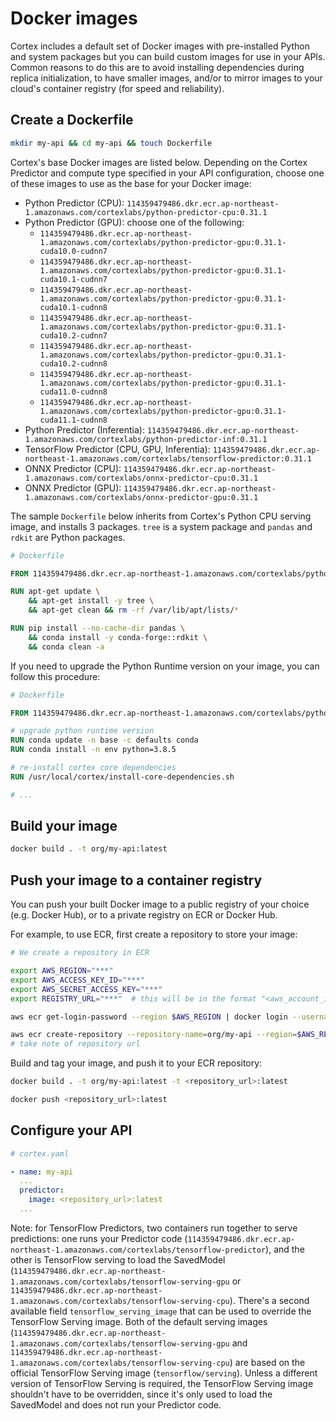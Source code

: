# Docker images

Cortex includes a default set of Docker images with pre-installed Python and system packages but you can build custom images for use in your APIs. Common reasons to do this are to avoid installing dependencies during replica initialization, to have smaller images, and/or to mirror images to your cloud's container registry (for speed and reliability).

## Create a Dockerfile

```bash
mkdir my-api && cd my-api && touch Dockerfile
```

Cortex's base Docker images are listed below. Depending on the Cortex Predictor and compute type specified in your API configuration, choose one of these images to use as the base for your Docker image:

<!-- CORTEX_VERSION_BRANCH_STABLE x12 -->
* Python Predictor (CPU): `114359479486.dkr.ecr.ap-northeast-1.amazonaws.com/cortexlabs/python-predictor-cpu:0.31.1`
* Python Predictor (GPU): choose one of the following:
  * `114359479486.dkr.ecr.ap-northeast-1.amazonaws.com/cortexlabs/python-predictor-gpu:0.31.1-cuda10.0-cudnn7`
  * `114359479486.dkr.ecr.ap-northeast-1.amazonaws.com/cortexlabs/python-predictor-gpu:0.31.1-cuda10.1-cudnn7`
  * `114359479486.dkr.ecr.ap-northeast-1.amazonaws.com/cortexlabs/python-predictor-gpu:0.31.1-cuda10.1-cudnn8`
  * `114359479486.dkr.ecr.ap-northeast-1.amazonaws.com/cortexlabs/python-predictor-gpu:0.31.1-cuda10.2-cudnn7`
  * `114359479486.dkr.ecr.ap-northeast-1.amazonaws.com/cortexlabs/python-predictor-gpu:0.31.1-cuda10.2-cudnn8`
  * `114359479486.dkr.ecr.ap-northeast-1.amazonaws.com/cortexlabs/python-predictor-gpu:0.31.1-cuda11.0-cudnn8`
  * `114359479486.dkr.ecr.ap-northeast-1.amazonaws.com/cortexlabs/python-predictor-gpu:0.31.1-cuda11.1-cudnn8`
* Python Predictor (Inferentia): `114359479486.dkr.ecr.ap-northeast-1.amazonaws.com/cortexlabs/python-predictor-inf:0.31.1`
* TensorFlow Predictor (CPU, GPU, Inferentia): `114359479486.dkr.ecr.ap-northeast-1.amazonaws.com/cortexlabs/tensorflow-predictor:0.31.1`
* ONNX Predictor (CPU): `114359479486.dkr.ecr.ap-northeast-1.amazonaws.com/cortexlabs/onnx-predictor-cpu:0.31.1`
* ONNX Predictor (GPU): `114359479486.dkr.ecr.ap-northeast-1.amazonaws.com/cortexlabs/onnx-predictor-gpu:0.31.1`

The sample `Dockerfile` below inherits from Cortex's Python CPU serving image, and installs 3 packages. `tree` is a system package and `pandas` and `rdkit` are Python packages.

<!-- CORTEX_VERSION_BRANCH_STABLE -->
```dockerfile
# Dockerfile

FROM 114359479486.dkr.ecr.ap-northeast-1.amazonaws.com/cortexlabs/python-predictor-cpu:0.31.1

RUN apt-get update \
    && apt-get install -y tree \
    && apt-get clean && rm -rf /var/lib/apt/lists/*

RUN pip install --no-cache-dir pandas \
    && conda install -y conda-forge::rdkit \
    && conda clean -a
```

If you need to upgrade the Python Runtime version on your image, you can follow this procedure:

<!-- CORTEX_VERSION_BRANCH_STABLE -->

```Dockerfile
# Dockerfile

FROM 114359479486.dkr.ecr.ap-northeast-1.amazonaws.com/cortexlabs/python-predictor-cpu:0.31.1

# upgrade python runtime version
RUN conda update -n base -c defaults conda
RUN conda install -n env python=3.8.5

# re-install cortex core dependencies
RUN /usr/local/cortex/install-core-dependencies.sh

# ...
```

## Build your image

```bash
docker build . -t org/my-api:latest
```

## Push your image to a container registry

You can push your built Docker image to a public registry of your choice (e.g. Docker Hub), or to a private registry on ECR or Docker Hub.

For example, to use ECR, first create a repository to store your image:

```bash
# We create a repository in ECR

export AWS_REGION="***"
export AWS_ACCESS_KEY_ID="***"
export AWS_SECRET_ACCESS_KEY="***"
export REGISTRY_URL="***"  # this will be in the format "<aws_account_id>.dkr.ecr.<aws_region>.amazonaws.com"

aws ecr get-login-password --region $AWS_REGION | docker login --username AWS --password-stdin $REGISTRY_URL

aws ecr create-repository --repository-name=org/my-api --region=$AWS_REGION
# take note of repository url
```

Build and tag your image, and push it to your ECR repository:

```bash
docker build . -t org/my-api:latest -t <repository_url>:latest

docker push <repository_url>:latest
```

## Configure your API

```yaml
# cortex.yaml

- name: my-api
  ...
  predictor:
    image: <repository_url>:latest
  ...
```

Note: for TensorFlow Predictors, two containers run together to serve predictions: one runs your Predictor code (`114359479486.dkr.ecr.ap-northeast-1.amazonaws.com/cortexlabs/tensorflow-predictor`), and the other is TensorFlow serving to load the SavedModel (`114359479486.dkr.ecr.ap-northeast-1.amazonaws.com/cortexlabs/tensorflow-serving-gpu` or `114359479486.dkr.ecr.ap-northeast-1.amazonaws.com/cortexlabs/tensorflow-serving-cpu`). There's a second available field `tensorflow_serving_image` that can be used to override the TensorFlow Serving image. Both of the default serving images (`114359479486.dkr.ecr.ap-northeast-1.amazonaws.com/cortexlabs/tensorflow-serving-gpu` and `114359479486.dkr.ecr.ap-northeast-1.amazonaws.com/cortexlabs/tensorflow-serving-cpu`) are based on the official TensorFlow Serving image (`tensorflow/serving`). Unless a different version of TensorFlow Serving is required, the TensorFlow Serving image shouldn't have to be overridden, since it's only used to load the SavedModel and does not run your Predictor code.
